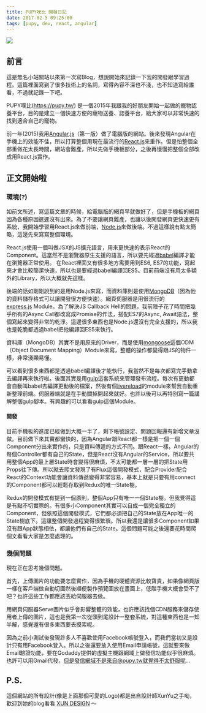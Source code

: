 ```yaml
---
title: PUPY噗比 開發日記
date: 2017-02-5 09:25:00
tags: [pupy, dev, react, angular]
---
```

[![](https://3.bp.blogspot.com/-LCVuEGyzcLk/WJVW5wSkH2I/AAAAAAAABDE/kdoi98B1XeM7AUqkptjH7-k9Fe1unZ0XgCLcB/s320/com_logo%25402x.png)](https://3.bp.blogspot.com/-LCVuEGyzcLk/WJVW5wSkH2I/AAAAAAAABDE/kdoi98B1XeM7AUqkptjH7-k9Fe1unZ0XgCLcB/s1600/com_logo%25402x.png)

前言
--

這是無名小站關站以來第一次寫Blog，想說開始來記錄一下我的開發跟學習過程。這篇裡面寫到了很多技術上的名詞，寫得內容不深也不淺，也不知道寫給誰看，不過就記錄一下吧。

PUPY噗比(<https://pupy.tw/>) 是一個2015年我跟我的好朋友開始一起做的寵物認養平台，目的是建立一個快速方便的寵物送養、認養平台，給大家可以非常快速的找到適合自己的寵物。

前一年(2015)我用[Angular.js](https://angularjs.org/)（第一版）做了電腦版的網站。後來發現Angular在手機上的效能不佳，所以打算整個用現在最流行的[React.js](https://facebook.github.io/react/)來重作。但是怕整個全部重做花太長時間，網站會難產，所以先做手機板部分，之後再慢慢把整個全部改成用React.js實作。

正文開始啦
-----

### 環境(?)

如前文所述，寫這篇文章的時候，給電腦版的網頁早就做好了，但是手機板的網頁因為各種原因遲遲沒有出來。為了不要讓網頁難產，也讓以後開發網頁更快速更有系統，我開始學習用React.js來做前端，[Node.js](https://nodejs.org/)來做後端。不過這樣說有點太簡略，這邊先來寫寫整個環境。

React.js使用一個叫做JSX的JS擴充語言，用來更快速的表示React的Component。這當然不是瀏覽器原生支援的語言，所以要先經過[babel](https://babeljs.io/)編譯才能在瀏覽器正常使用。
在React裡面又有很多地方需要用到ES6, ES7的功能，寫起來才會比較簡潔快速，所以也是要經過babel編譯回ES5。目前前端沒有用太多額外的Library，所以大概就先這樣。

後端的話如剛剛說到的是用Node.js來寫，而資料庫則是使用[MongoDB](https://www.mongodb.com/)（因為他的資料儲存格式可以讓開發很方便快速）。網頁伺服器是用很流行的[express.js](http://expressjs.com/) Module。為了解決JS Callback Hell的問題，我前陣子花了時間把幾乎所有的Async Call都改寫成Promise的作法，搭配ES7的Async, Await語法，整個寫起來變得非常的乾淨。這邊很多東西也是Node.js還沒有完全支援的，所以我也是乾脆都透過babel把他編譯回ES5來執行。

資料庫（MongoDB）其實不是用原來的Driver，而是使用[mongoose](http://mongoosejs.com/)這個ODM（Object Document Mapping）Module來寫，整體的操作都變得跟JS的物件一樣，非常淺顯易懂。

可以看到很多東西都是透過babel編譯後才能執行，我當然不是每次都寫完手動拿去編譯再來執行啦。後面其實是用[gulp](http://gulpjs.com/)這套系統來管理發布流程。每次有更動都會自動叫babel去編譯更動後的檔案，然後有個[livereload](https://github.com/vohof/gulp-livereload)的module來幫我自動重新整理前端。伺服器端就是在手動關掉開起來就好。也許以後可以再特別寫一篇講解整個gulp腳本。有興趣的可以看看gulp這個Module。

#### 開發

目前手機板的進度已經做到大概一半了，剩下帳號設定、問題回報還有新增文章沒做。目前做下來其實都蠻快的，因為Angular跟React都一樣是把一個一個Component分出來實作的，只是資料傳遞的方式不同。跟React一樣，Angular的每個Controller都有自己的State，但是React沒有Angular的Service，所以要共用整個App的最上層State時會變得很麻煩，不太可能都一層一層的把State用Props往下傳。所以就去爬文發現了有Flux這個開發模式，配合Provider配合React的Context功能會讓資料傳遞變得非常容易，基本上就是只要有用connect的Component都可以輕鬆存取到Redux的唯一State樹。

Redux的開發模式有提到一個原則，整個App只有唯一一個State樹。但我覺得這是有點不切實際的。有很多小Component其實可以自成一個完全獨立的Component，但依照這個開發模式，它們都必須把自己的State放在App唯一的State樹底下。這讓整個開發過程變得很繁瑣。所以我還是讓很多Component如果沒有跟App狀態相依，都讓他們有自己的State。這個問題可能之後還要花時間爬個文看看大家是怎麼處理的。

### 幾個問題

現在正在思考幾個問題。

首先，上傳圖片的功能要怎麼實作，因為手機的硬體資源比較寶貴，如果像網頁版一樣在客戶端做自動切圖然後順便製作預覽圖放在畫面上，低階手機大概會受不了吧？也許這些工作都應該丟給伺服器去做。

用網頁伺服器Serve圖片似乎會影響整體的效能，也許應該找個CDN服務來儲存使用者上傳的圖片，這也是我第一次從頭到尾設計一整套系統，對這種東西也是一知半解，感覺還有很多東西要去摸索呢。

因為之前小測試後發現許多人不喜歡使用Facebook帳號登入，而我們當初又是設計只有用Facebook登入。所以之後還要放入使用Email申請帳號，這就要來做Email驗證功能，要在Godaddy提供的虛擬主機跟網域上做發信功能似乎很麻煩。也許可以用Gmail代發，但是發信網域不是來自@pupy.tw就覺得不太舒服呢...

P.S.
----

這個網站的所有設計(像是上面那個可愛的Logo)都是出自設計師XunYu之手呦，歡迎到她的blog看看 [XUN DESIGN](http://xundesign.blogspot.tw/) ～